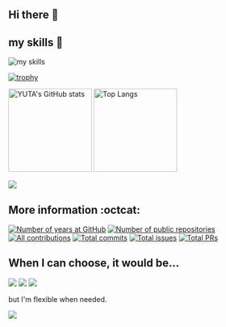 ## Hi there 👋

## my skills :penguin:
<img alt="my skills" src="https://skillicons.dev/icons?i=aws,bash,docker,github,githubactions,linux,python,vim&theme=dark"/>

[![trophy](https://github-profile-trophy.vercel.app/?username=yuta3003&margin-w=5&theme=nord)](https://github.com/yuta3003/)

<div style="text-align: left;">
  <img alt="YUTA's GitHub stats" src="https://github-readme-stats.vercel.app/api?username=yuta3003&count_private=true&show_icons=true&theme=nord" height="165px">
  <img alt="Top Langs" src="https://github-readme-stats.vercel.app/api/top-langs/?username=yuta3003&layout=compact&theme=nord" height="165px">

</div>

![](http://github-profile-summary-cards.vercel.app/api/cards/profile-details?username=yuta3003&theme=nord_dark)


## More information :octcat:

[![Number of years at GitHub](https://badges.strrl.dev/years/yuta3003)](#)
[![Number of public repositories](https://badges.strrl.dev/repos/yuta3003)](https://github.com/erikw?tab=repositories)
[![All contributions](https://badges.strrl.dev/contributions/all/yuta3003)](#)
[![Total commits](https://badges.strrl.dev/commits/all/yuta3003)](#)
[![Total issues](https://badges.strrl.dev/issues/all/yuta3003)](#)
[![Total PRs](https://badges.strrl.dev/prs/all/yuta3003)](#)

## When I can choose, it would be...

<!-- Logos from https://github.com/simple-icons/simple-icons/blob/develop/slugs.md -->
[![](https://img.shields.io/badge/OS-Linux/macOS-informational?style=flat&color=2bbc8a&logo=apple)](#)
[![](https://img.shields.io/badge/Editor-Neovim-informational?style=flat&&color=2bbc8a&logo=neovim)](#)
[![](https://img.shields.io/badge/Shell-zsh-informational?style=flat&&color=2bbc8a&logo=gnubash)](#)

but I'm flexible when needed.

![](https://komarev.com/ghpvc/?username=yuta3003&color=green)
